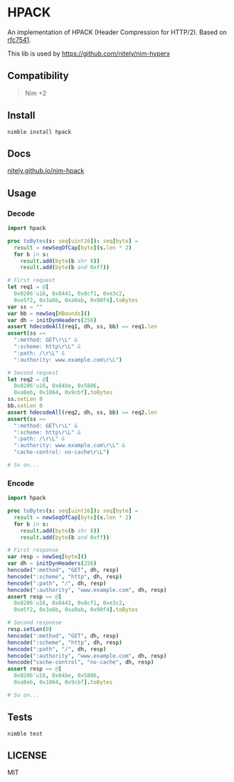 # HPACK

An implementation of HPACK (Header Compression for HTTP/2).
Based on [rfc7541](https://tools.ietf.org/html/rfc7541).

This lib is used by https://github.com/nitely/nim-hyperx

## Compatibility

> Nim +2

## Install

```
nimble install hpack
```

## Docs

[nitely.github.io/nim-hpack](https://nitely.github.io/nim-hpack/)

## Usage

### Decode

```nim
import hpack

proc toBytes(s: seq[uint16]): seq[byte] =
  result = newSeqOfCap[byte](s.len * 2)
  for b in s:
    result.add(byte(b shr 8))
    result.add(byte(b and 0xff))

# First request
let req1 = @[
  0x8286'u16, 0x8441, 0x8cf1, 0xe3c2,
  0xe5f2, 0x3a6b, 0xa0ab, 0x90f4].toBytes
var ss = ""
var bb = newSeq[HBounds]()
var dh = initDynHeaders(256)
assert hdecodeAll(req1, dh, ss, bb) == req1.len
assert(ss ==
  ":method: GET\r\L" &
  ":scheme: http\r\L" &
  ":path: /\r\L" &
  ":authority: www.example.com\r\L")

# Second request
let req2 = @[
  0x8286'u16, 0x84be, 0x5886,
  0xa8eb, 0x1064, 0x9cbf].toBytes
ss.setLen 0
bb.setLen 0
assert hdecodeAll(req2, dh, ss, bb) == req2.len
assert(ss ==
  ":method: GET\r\L" &
  ":scheme: http\r\L" &
  ":path: /\r\L" &
  ":authority: www.example.com\r\L" &
  "cache-control: no-cache\r\L")

# So on...
```

### Encode

```nim
import hpack

proc toBytes(s: seq[uint16]): seq[byte] =
  result = newSeqOfCap[byte](s.len * 2)
  for b in s:
    result.add(byte(b shr 8))
    result.add(byte(b and 0xff))

# First response
var resp = newSeq[byte]()
var dh = initDynHeaders(256)
hencode(":method", "GET", dh, resp)
hencode(":scheme", "http", dh, resp)
hencode(":path", "/", dh, resp)
hencode(":authority", "www.example.com", dh, resp)
assert resp == @[
  0x8286'u16, 0x8441, 0x8cf1, 0xe3c2,
  0xe5f2, 0x3a6b, 0xa0ab, 0x90f4].toBytes

# Second response
resp.setLen(0)
hencode(":method", "GET", dh, resp)
hencode(":scheme", "http", dh, resp)
hencode(":path", "/", dh, resp)
hencode(":authority", "www.example.com", dh, resp)
hencode("cache-control", "no-cache", dh, resp)
assert resp == @[
  0x8286'u16, 0x84be, 0x5886,
  0xa8eb, 0x1064, 0x9cbf].toBytes

# So on...
```

## Tests

```
nimble test
```

## LICENSE

MIT
